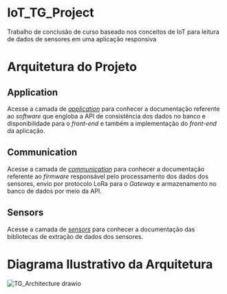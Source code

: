 # IoT_TG_Project

Trabalho de conclusão de curso baseado nos conceitos de IoT para leitura de dados de sensores em uma aplicação responsiva

# Arquitetura do Projeto

## Application

Acesse a camada de [*application*](https://github.com/bevilacqua1996/IoT_TG_Project/tree/main/application) para conhecer a documentação referente ao *software* que engloba a API de consistência dos dados no banco e disponibilidade para o *front-end* e também a implementação do *front-end* da aplicação.

## Communication

Acesse a camada de [*communication*](https://github.com/bevilacqua1996/IoT_TG_Project/tree/main/communication) para conhecer a documentação referente ao *firmware*  responsável pelo processamento dos dados dos sensores, envio por protocolo LoRa para o *Gateway* e armazenamento no banco de dados por meio da API.

## Sensors

Acesse a camada de [*sensors*](https://github.com/bevilacqua1996/IoT_TG_Project/tree/main/sensors) para conhecer a documentação das bibliotecas de extração de dados dos sensores.

# Diagrama Ilustrativo da Arquitetura

![TG_Architecture drawio](https://user-images.githubusercontent.com/18063196/156252361-c78931d4-b83c-4325-9fab-f3ea9a68c88f.png)
